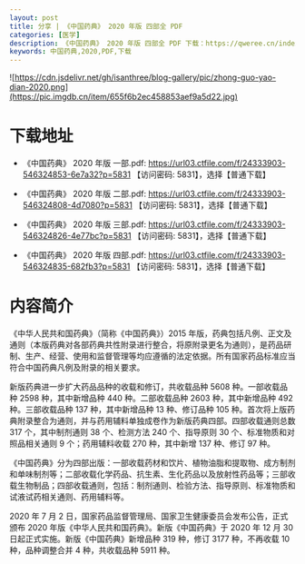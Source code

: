 ```yaml
---
layout: post
title: 分享 | 《中国药典》 2020 年版 四部全 PDF
categories: [医学]
description: 《中国药典》 2020 年版 四部全 PDF 下载：https://qweree.cn/index.php/155/
keywords: 中国药典,2020,PDF,下载
---
```


![https://cdn.jsdelivr.net/gh/isanthree/blog-gallery/pic/zhong-guo-yao-dian-2020.png](https://pic.imgdb.cn/item/655f6b2ec458853aef9a5d22.jpg)

# 下载地址

- 《中国药典》 2020 年版 一部.pdf: <https://url03.ctfile.com/f/24333903-546324853-6e7a32?p=5831> 【访问密码: 5831】，选择【普通下载】

- 《中国药典》 2020 年版 二部.pdf: <https://url03.ctfile.com/f/24333903-546324808-4d7080?p=5831> 【访问密码: 5831】，选择【普通下载】

- 《中国药典》 2020 年版 三部.pdf: <https://url03.ctfile.com/f/24333903-546324826-4e77bc?p=5831> 【访问密码: 5831】，选择【普通下载】

- 《中国药典》 2020 年版 四部.pdf: <https://url03.ctfile.com/f/24333903-546324835-682fb3?p=5831> 【访问密码: 5831】，选择【普通下载】

# 内容简介

《中华人民共和国药典》（简称《中国药典》）2015 年版，药典包括凡例、正文及通则（本版药典对各部药典共性附录进行整合，将原附录更名为通则），是药品研制、生产、经营、使用和监督管理等均应遵循的法定依据。所有国家药品标准应当符合中国药典凡例及附录的相关要求。

新版药典进一步扩大药品品种的收载和修订，共收载品种 5608 种。一部收载品种 2598 种，其中新增品种 440 种。二部收载品种 2603 种，其中新增品种 492 种。三部收载品种 137 种，其中新增品种 13 种、修订品种 105 种。首次将上版药典附录整合为通则，并与药用辅料单独成卷作为新版药典四部。四部收载通则总数 317 个，其中制剂通则 38 个、检测方法 240 个、指导原则 30 个、标准物质和对照品相关通则 9 个；药用辅料收载 270 种，其中新增 137 种、修订 97 种。

《中国药典》分为四部出版：一部收载药材和饮片、植物油脂和提取物、成方制剂和单味制剂等；二部收载化学药品、抗生素、生化药品以及放射性药品等；三部收载生物制品；四部收载通则，包括：制剂通则、检验方法、指导原则、标准物质和试液试药相关通则、药用辅料等。

2020 年 7 月 2 日，国家药品监督管理局、国家卫生健康委员会发布公告，正式颁布 2020 年版《中华人民共和国药典》。新版《中国药典》于 2020 年 12 月 30 日起正式实施。新版《中国药典》新增品种 319 种，修订 3177 种，不再收载 10 种，品种调整合并 4 种，共收载品种 5911 种。
